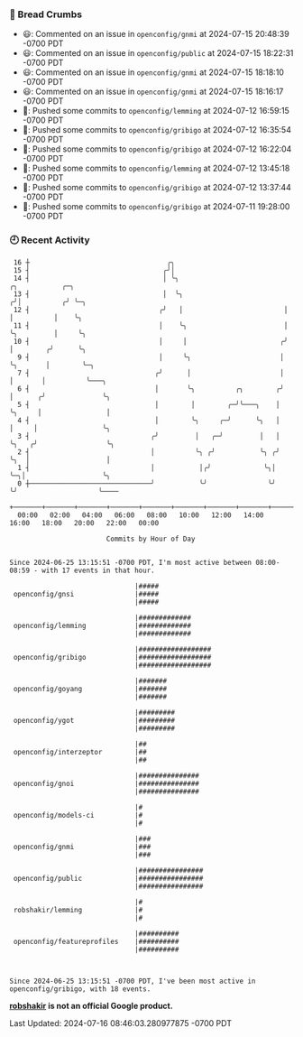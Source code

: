 ### 🍞 Bread Crumbs

 * 😃: Commented on an issue in `openconfig/gnmi` at 2024-07-15 20:48:39 -0700 PDT
 * 😃: Commented on an issue in `openconfig/public` at 2024-07-15 18:22:31 -0700 PDT
 * 😃: Commented on an issue in `openconfig/gnmi` at 2024-07-15 18:18:10 -0700 PDT
 * 😃: Commented on an issue in `openconfig/gnmi` at 2024-07-15 18:16:17 -0700 PDT
 * 🚢: Pushed some commits to `openconfig/lemming` at 2024-07-12 16:59:15 -0700 PDT
 * 🚢: Pushed some commits to `openconfig/gribigo` at 2024-07-12 16:35:54 -0700 PDT
 * 🚢: Pushed some commits to `openconfig/gribigo` at 2024-07-12 16:22:04 -0700 PDT
 * 🚢: Pushed some commits to `openconfig/lemming` at 2024-07-12 13:45:18 -0700 PDT
 * 🚢: Pushed some commits to `openconfig/gribigo` at 2024-07-12 13:37:44 -0700 PDT
 * 🚢: Pushed some commits to `openconfig/gribigo` at 2024-07-11 19:28:00 -0700 PDT

### 🕘 Recent Activity
```
 16 ┼                                  ╭╮
 15 ┤                                 ╭╯│
 14 ┤                                 │ ╰╮                           ╭╮           ╭─╮
 13 ┤                                 │  ╰╮                         ╭╯│          ╭╯ ╰─╮
 12 ┤                                ╭╯   │                         │ │          │    ╰╮
 11 ┤                                │    ╰╮                        │ ╰╮         │     ╰╮
 10 ┤                                │     │                       ╭╯  │        ╭╯      ╰╮
  9 ┤                                │     ╰╮                      │   ╰╮       │        ╰─╮
  7 ┤                               ╭╯      │                      │    │       │          ╰───╮
  6 ┤                               │       ╰╮          ╭╮        ╭╯    │      ╭╯              ╰╮
  5 ┤                               │        │        ╭─╯╰───╮    │     ╰╮     │                │
  4 ┤                               │        ╰╮     ╭─╯      ╰╮   │      │     │                ╰╮
  3 ┤                              ╭╯         │   ╭─╯         │   │      ╰╮   ╭╯                 ╰╮
  2 ┤                              │          ╰╮ ╭╯           ╰╮ ╭╯       ╰╮  │                   │
  1 ┤                              │           │╭╯             ╰╮│         ╰─╮│                   ╰╮
  0 ┼──────────────────────────────╯           ╰╯               ╰╯           ╰╯                    ╰────
    +───────+───────+───────+───────+───────+───────+───────+───────+───────+───────+───────+───────+────
  00:00   02:00   04:00   06:00   08:00   10:00   12:00   14:00   16:00   18:00   20:00   22:00   00:00   

						Commits by Hour of Day


Since 2024-06-25 13:15:51 -0700 PDT, I'm most active between 08:00-08:59 - with 17 events in that hour.

```



```
                               |#####
 openconfig/gnsi               |#####
                               |#####

                               |#############
 openconfig/lemming            |#############
                               |#############

                               |##################
 openconfig/gribigo            |##################
                               |##################

                               |#######
 openconfig/goyang             |#######
                               |#######

                               |#########
 openconfig/ygot               |#########
                               |#########

                               |##
 openconfig/interzeptor        |##
                               |##

                               |###############
 openconfig/gnoi               |###############
                               |###############

                               |#
 openconfig/models-ci          |#
                               |#

                               |###
 openconfig/gnmi               |###
                               |###

                               |################
 openconfig/public             |################
                               |################

                               |#
 robshakir/lemming             |#
                               |#

                               |##########
 openconfig/featureprofiles    |##########
                               |##########



Since 2024-06-25 13:15:51 -0700 PDT, I've been most active in openconfig/gribigo, with 18 events.

```
**[robshakir](mailto:robjs@google.com) is not an official Google product.**  


Last Updated: 2024-07-16 08:46:03.280977875 -0700 PDT

